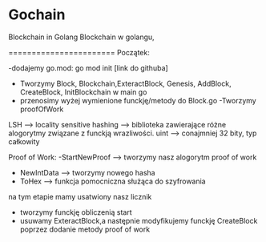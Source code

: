 # Gochain
Blockchain in Golang
Blockchain w golangu,

=======================
Początek:

-dodajemy go.mod: go mod init [link do githuba]
- Tworzymy Block, Blockchain,ExteractBlock, Genesis, AddBlock, CreateBlock, InitBlockchain w main go
- przenosimy wyżej wymienione funckję/metody do Block.go
-Tworzymy proofOfWork

LSH --> locality sensitive hashing --> biblioteka zawierające różne alogorytmy związane z funckją wrazliwości.
uint --> conajmniej 32 bity, typ całkowity

Proof of Work: 
-StartNewProof --> tworzymy nasz alogorytm proof of work 
- NewIntData --> tworzymy nowego hasha
- ToHex --> funkcja pomocniczna służąca do szyfrowania 

na tym etapie mamy usatwiony nasz licznik 

- tworzymy funckję obliczenią start
- usuwamy ExteractBlock,a następnie modyfikujemy funckję CreateBlock poprzez dodanie metody proof of work 

